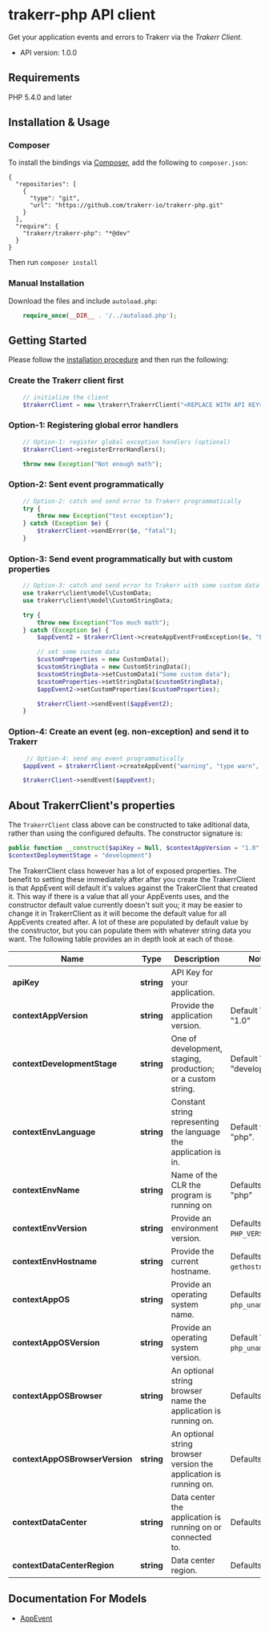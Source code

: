 # trakerr-php API client
Get your application events and errors to Trakerr via the *Trakerr Client*.

- API version: 1.0.0

## Requirements

PHP 5.4.0 and later

## Installation & Usage
### Composer

To install the bindings via [Composer](http://getcomposer.org/), add the following to `composer.json`:

```
{
  "repositories": [
    {
      "type": "git",
      "url": "https://github.com/trakerr-io/trakerr-php.git"
    }
  ],
  "require": {
    "trakerr/trakerr-php": "*@dev"
  }
}
```

Then run `composer install`

### Manual Installation

Download the files and include `autoload.php`:

```php
    require_once(__DIR__ . '/../autoload.php');
```

## Getting Started

Please follow the [installation procedure](#installation--usage) and then run the following:

### Create the Trakerr client first

```php
    // initialize the client
    $trakerrClient = new \trakerr\TrakerrClient("<REPLACE WITH API KEY>", Null);
```

### Option-1: Registering global error handlers

```php
    // Option-1: register global exception handlers (optional)
    $trakerrClient->registerErrorHandlers();

    throw new Exception("Not enough math");
```

### Option-2: Sent event programmatically

```php
    // Option-2: catch and send error to Trakerr programmatically
    try {
        throw new Exception("test exception");
    } catch (Exception $e) {
        $trakerrClient->sendError($e, "fatal");
    }
```

### Option-3: Send event programmatically but with custom properties

```php
    // Option-3: catch and send error to Trakerr with some custom data programmatically
    use trakerr\client\model\CustomData;
    use trakerr\client\model\CustomStringData;

    try {
        throw new Exception("Too much math");
    } catch (Exception $e) {
        $appEvent2 = $trakerrClient->createAppEventFromException($e, "Error");

        // set some custom data
        $customProperties = new CustomData();
        $customStringData = new CustomStringData();
        $customStringData->setCustomData1("Some custom data");
        $customProperties->setStringData($customStringData);
        $appEvent2->setCustomProperties($customProperties);

        $trakerrClient->sendEvent($appEvent2);
    }
```

### Option-4: Create an event (eg. non-exception) and send it to Trakerr

```php
     // Option-4: send any event programmatically
    $appEvent = $trakerrClient->createAppEvent("warning", "type warn", "TestType", "Test message from php");

    $trakerrClient->sendEvent($appEvent);
```

## About TrakerrClient's properties
The `TrakerrClient` class above can be constructed to take aditional data, rather than using the configured defaults. The constructor signature is:

```php
public function __construct($apiKey = Null, $contextAppVersion = "1.0",
$contextDeploymentStage = "development")
```
The TrakerrClient class however has a lot of exposed properties. The benefit to setting these immediately after after you create the TrakerrClient is that AppEvent will default it's values against the TrakerClient that created it. This way if there is a value that all your AppEvents uses, and the constructor default value currently doesn't suit you; it may be easier to change it in TrakerrClient as it will become the default value for all AppEvents created after. A lot of these are populated by default value by the constructor, but you can populate them with whatever string data you want. The following table provides an in depth look at each of those.

Name | Type | Description | Notes
------------ | ------------- | -------------  | -------------
**apiKey** | **string**  | API Key for your application. |
**contextAppVersion** | **string** | Provide the application version. | Default Value: "1.0"
**contextDevelopmentStage** | **string** | One of development, staging, production; or a custom string. | Default Value: "development"
**contextEnvLanguage** | **string** | Constant string representing the language the application is in. | Default value: "php".
**contextEnvName** | **string** | Name of the CLR the program is running on | Defaults value: "php"
**contextEnvVersion** | **string** | Provide an environment version. | Defaults Value: `PHP_VERSION_ID`.
**contextEnvHostname** | **string** | Provide the current hostname. | Defaults Value: `gethostname()`.
**contextAppOS** | **string** | Provide an operating system name. | Defaults Value: `php_uname("s")`.
**contextAppOSVersion** | **string** | Provide an operating system version. | Default Value: `php_uname("v")`.
**contextAppOSBrowser** | **string** | An optional string browser name the application is running on. | Defaults to `Null`
**contextAppOSBrowserVersion** | **string** | An optional string browser version the application is running on. | Defaults to `Null`
**contextDataCenter** | **string** | Data center the application is running on or connected to. | Defaults to `Null`
**contextDataCenterRegion** | **string** | Data center region. | Defaults to `Null`


## Documentation For Models
 - [AppEvent](https://github.com/trakerr-io/trakerr-php/blob/master/generated/SwaggerClient-php/docs/Model/AppEvent.md)




